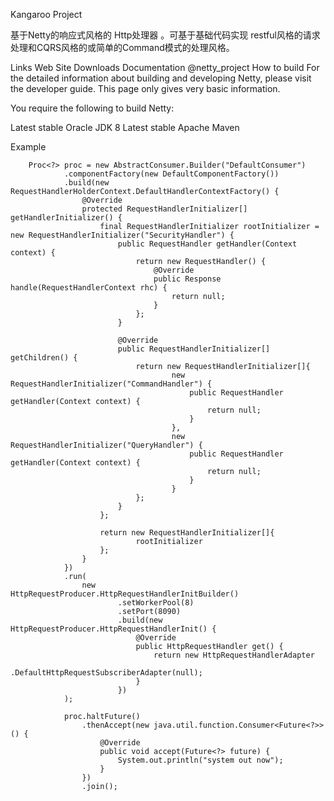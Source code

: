 Kangaroo Project

基于Netty的响应式风格的 Http处理器 。可基于基础代码实现 restful风格的请求处理和CQRS风格的或简单的Command模式的处理风格。



Links
Web Site
Downloads
Documentation
@netty_project
How to build
For the detailed information about building and developing Netty, please visit the developer guide. This page only gives very basic information.

You require the following to build Netty:

Latest stable Oracle JDK 8
Latest stable Apache Maven




Example


        Proc<?> proc = new AbstractConsumer.Builder("DefaultConsumer")
                .componentFactory(new DefaultComponentFactory())
                .build(new RequestHandlerHolderContext.DefaultHandlerContextFactory() {
                    @Override
                    protected RequestHandlerInitializer[] getHandlerInitializer() {
                        final RequestHandlerInitializer rootInitializer = new RequestHandlerInitializer("SecurityHandler") {
                            public RequestHandler getHandler(Context context) {
                                return new RequestHandler() {
                                    @Override
                                    public Response handle(RequestHandlerContext rhc) {
                                        return null;
                                    }
                                };
                            }

                            @Override
                            public RequestHandlerInitializer[] getChildren() {
                                return new RequestHandlerInitializer[]{
                                        new RequestHandlerInitializer("CommandHandler") {
                                            public RequestHandler getHandler(Context context) {
                                                return null;
                                            }
                                        },
                                        new RequestHandlerInitializer("QueryHandler") {
                                            public RequestHandler getHandler(Context context) {
                                                return null;
                                            }
                                        }
                                };
                            }
                        };

                        return new RequestHandlerInitializer[]{
                                rootInitializer
                        };
                    }
                })
                .run(
                    new HttpRequestProducer.HttpRequestHandlerInitBuilder()
                            .setWorkerPool(8)
                            .setPort(8090)
                            .build(new HttpRequestProducer.HttpRequestHandlerInit() {
                                @Override
                                public HttpRequestHandler get() {
                                    return new HttpRequestHandlerAdapter
                                            .DefaultHttpRequestSubscriberAdapter(null);
                                }
                            })
                );

                proc.haltFuture()
                    .thenAccept(new java.util.function.Consumer<Future<?>>() {
                        @Override
                        public void accept(Future<?> future) {
                            System.out.println("system out now");
                        }
                    })
                    .join();
